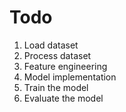 # Todo

1. Load dataset
2. Process dataset
3. Feature engineering
4. Model implementation
5. Train the model
6. Evaluate the model
